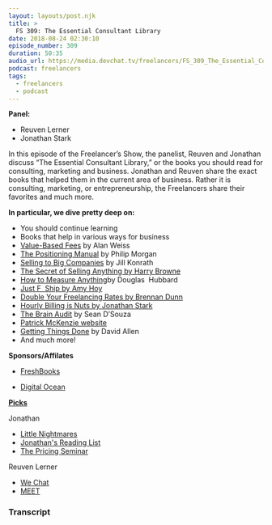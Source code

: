 ```yaml
---
layout: layouts/post.njk
title: >
  FS 309: The Essential Consultant Library
date: 2018-08-24 02:30:10
episode_number: 309
duration: 50:35
audio_url: https://media.devchat.tv/freelancers/FS_309_The_Essential_Consultant_Library.mp3
podcast: freelancers
tags:
  - freelancers
  - podcast
---
```


**Panel:**

- Reuven Lerner
- Jonathan Stark

In this episode of the Freelancer’s Show, the panelist, Reuven and Jonathan discuss “The Essential Consultant Library,” or the books you&nbsp;should read for consulting, marketing and business. Jonathan and Reuven share the exact books that helped them in the current area of business. Rather it is consulting, marketing, or entrepreneurship, the Freelancers share their favorites and much more.

**In particular, we dive pretty deep on:**

- You should continue learning
- Books that help in various ways for business
- [Value-Based Fees](https://www.amazon.com/Value-Based-Fees-Charge-Youre-Worth/dp/0470275847) by Alan Weiss
- [The Positioning Manual](https://philipmorganconsulting.com/authority-resource-center/the-positioning-manual-for-technical-firms/) by Philip Morgan
- [Selling to Big Companies](https://www.amazon.com/Selling-Big-Companies-Jill-Konrath/dp/1419515624/ref=sr_1_1?ie=UTF8&qid=1535074124&sr=8-1&keywords=Selling+to+Big+Companies+by+Jill) by Jill Konrath
- [The Secret of Selling Anything by Harry Browne](https://www.amazon.com/Secret-Selling-Anything-Harry-Browne-ebook/dp/B00M19W20Y/ref=sr_1_fkmr0_1?s=books&ie=UTF8&qid=1535074332&sr=1-1-fkmr0&keywords=The+Secret+of+Selling+Anything+by+Harry+Brown)
- [How to Measure Anything](https://www.amazon.com/How-Measure-Anything-Intangibles-Business-ebook/dp/B00INUYS2U/ref=sr_1_1?s=books&ie=UTF8&qid=1535074644&sr=1-1&keywords=how+to+measure+anything+by+douglas+hubbard)by Douglas&nbsp; Hubbard
- [Just F&nbsp; Ship by Amy Hoy](https://www.goodreads.com/book/show/23700819-just-fucking-ship)
- [Double Your Freelancing Rates by&nbsp;Brennan Dunn](https://doubleyourfreelancing.com/rate/)
- [Hourly Billing is Nuts by Jonathan Stark](https://jonathanstark.com/hbin)
- [The Brain Audit](https://www.amazon.com/Brain-Audit-Customers-They-Dont/dp/0473175045) by Sean D’Souza
- [Patrick McKenzie website](https://www.kalzumeus.com)
- [Getting Things Done](https://www.amazon.com/Getting-Things-Done-Stress-Free-Productivity/dp/0670899240/ref=sr_1_1?ie=UTF8&qid=1535076242&sr=8-1&keywords=Getting+Things+Done) by David Allen
- And much more!&nbsp; &nbsp; &nbsp;

**Sponsors/Affilates**

- [FreshBooks](https://www.freshbooks.com/invoice?ref=11731&utm_source=pbm&utm_medium=affiliate-program&utm_influencer=419364&utm_campaign=podcast-influencers)

- [Digital Ocean](https://www.digitalocean.com)

[**Picks**](https://www.apple.com)

Jonathan

- [Little Nightmares](https://www.youtube.com/watch?v=aOadxZBsPiA)
- [Jonathan's Reading List](https://jonathanstark.com/reading-list)
- [The Pricing Seminar](https://thepricingseminar.com/)

Reuven Lerner

- [We Chat](https://www.wechat.com/)
- [MEET](https://meet.mit.edu/)

### Transcript
